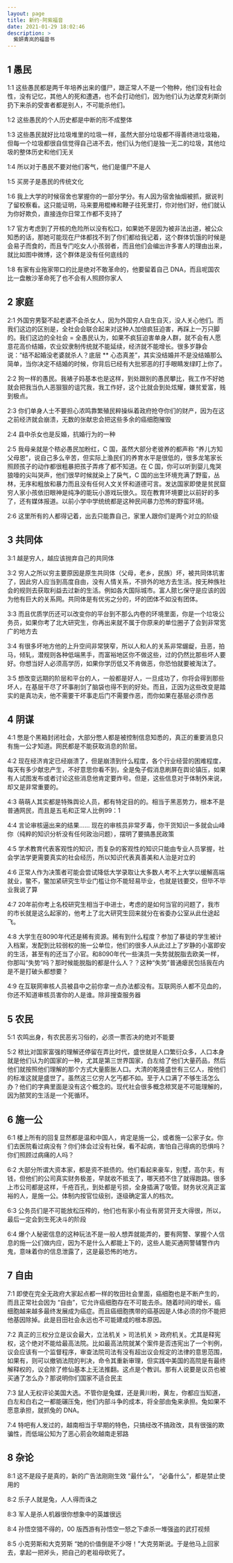 ```yaml
---
layout: page
title: 新约·阿紫福音
date: 2021-01-29 18:02:46
description: >
  紫妍青岚的福音书
---
```


## 1 愚民

1:1 这些愚民都是两千年培养出来的僵尸，跟正常人不是一个物种，他们没有社会性，没有记忆，其他人的死和遭遇，也不会打动他们，因为他们认为达摩克利斯剑扔下来杀的受害者都是别人，不可能杀他们。

1:2 这些愚民的个人历史都是中断的形不成整体

1:3 这些愚民就好比垃圾堆里的垃圾一样，虽然大部分垃圾都不得善终进垃圾箱，但每一个垃圾都很自信觉得自己进不去，他们认为他们是独一无二的垃圾，其他垃圾的整体历史和他们无关

1:4 所以对于愚民不要对他们客气，他们是僵尸不是人

1:5 买房子是愚民的传统文化

1:6 我上大学的时候宿舍也掌握你的一部分学分。有人因为宿舍抽烟被抓，据说判了留校察看。这只能证明，马来要用棍棒和鞭子往死里打，你对他们好，他们就认为你好欺负，直接连你日常工作都不支持了

1:7 官方考虑到了开核的危险所以没有松口，如果她不是因为被非法出道，被公众知悉的话，那她可能现在尸体都找不到了你们都给我记着，这个群体饥饿的时候是会易子而食的，而且专门吃女人小孩弱者，而且他们会编出许多害人的理由出来，就比如图中微博，这个群体是没有任何底线的

1:8 有家有业拖家带口的比是绝对不敢革命的，他要留着自己 DNA，而且呢国农比一盘散沙革命死了也不会有人照顾你家人

## 2 家庭

2:1 外国穷男娶不起老婆不会杀女人，因为外国穷人自生自灭，没人关心他们。而我们这边的区别是，全社会会联合起来对这种人加倍疯狂迫害，再踩上一万只脚的。我们这边的全社会 = 全愚民认为，如果不疯狂迫害单身人群，就不会有人愿意花高价结婚，农业奴隶制传统就不能延续，经济就不能增长。很多岁静会说：“结不起婚没老婆就杀人？底层 ** 心态真差”，其实没结婚并不是没结婚那么简单，当你决定不结婚的时候，你背后已经有大批邪恶的打手眼睛发绿盯上你了。

2:2 狗一样的愚民。我裱子妈基本也是这样，到处跟别的愚民攀比，我工作不好她就会把我当仇人恶狠狠的诅咒我，我工作好，这个比就会到处炫耀，嫌贫爱富，贱到极点。

2:3 你们单身人士不要担心浓鸣靠繁殖民粹操纵着政府抢夺你们的财产，因为在这之前经济就会崩溃，无数的张献忠会把这些多余的癌细胞摧毁

2:4 县中杀女也是反婚，抗婚行为的一种

2:5 我母亲就是个秾必愚民加粉红，C 国，虽然大部分老彼养的都声称 “养儿方知父母恩”，说自己多么辛苦，但实际上渔民们的养育水平是很低的，很多龙笔家长照顾孩子的动作都很粗暴把孩子弄疼了都不知道。在 C 国，你可以听到婴儿鬼哭狼嚎的尖叫哭声，他们很早时候就染上了戾气，C 国的出生环境充满了野蛮，丛林，无序和粗放和暴力而且没有任何人文关怀和道德可言。发达国家即使是贫民窟穷人家小孩依旧眼神是纯净的能玩小游戏玩很久。现在教育环境要比以前好的多了，还有媒体报道。以前小学中学统统都是这种民间暴力恐怖的野蛮环境。

2:6 这里所有的人都得记着，出去只能靠自己，家里人跟你们是两个对立的阶级

## 3 共同体

3:1 越是穷人，越应该抛弃自己的共同体

3:2 穷人之所以穷主要原因是原生共同体（父母，老乡，民族）坏，被共同体坑害了，因此穷人应当到高度自由，没有人情关系，不排外的地方去生活。按无种族社会的规则去获取利益去过新的生活。例如各大国际城市。富人脓匕保守是应该的因为他有巨大的关系网。共同体是有优劣之分的，坏的团体不如没有团体。

3:3 而且优质学历还可以改变你的平台到不那么内卷的环境里面，你是一个垃圾公务员，如果你考了北大研究生，你再出来就不属于你原来的单位圈子了会到非常宽广的地方去

3:4 有很多坏地方他的上升空间非常狭窄，所以人和人的关系非常龌龊，丑恶，拍马，倾轧，潜规则各种低端黑手，而富裕地区你不做这些，过的仍然比那些坏人要好。你想当好人必须高学历，如果你学历低又不肯做恶，你恐怕就要被淘汰了。

3:5 想改变远期的阶层和平台的人，一般都是好人，一旦成功了，你将会得到那些坏人，在基层干尽了坏事削剑了脑袋也得不到的好处。而且，正因为这些改变是踏实的是真功夫，他不需要干坏事走后门不需要作恶，而你如果在基层必须作恶

## 4 阴谋

4:1 憋是个黑箱封闭社会，大部分憋人都是被控制信息知悉的，真正的重要消息只有施一公才知道。网民都是不能获取消息的阶层。

4:2 现在经济肯定已经崩溃了，但是崩溃到什么程度，各个行业经营的困难程度，每天有多少献忠产生，不好意思你看不到，全是兔子假消息刷屏在舆论镇压，如果有人试图发布或者讨论这些消息他肯定要炸号。但是，这些信息对于体制外来说，却又是非常重要的。

4:3 萌萌人其实都是特殊舆论人员，都有特定目的的。相当于黑恶势力，根本不是普通网民，而且是五毛和正常人比例99：1

4:4 言论审核逼出来的结果…… 现在的审核员非常歹毒，你干货知识一多就会山峰你（纯粹的知识分析没有任何政治问题），摆明了要搞愚民政策

4:5 学术教育代表客观性的知识，而复杂的客观性的知识只能由专业人员掌握，社会学法学更需要真实的社会经历，所以知识代表真善美和人治是对立的

4:6 正常人作为决策者可能会尝试降低大学录取让大多数人考不上大学以缓解高端就业，鳖不，鳖加紧研究生毕业门槛让你不能轻易毕业，也就是钱要交，但毕不毕业我说了算

4:7 20年前你考上名校研究生相当于中进士，考虑的是如何当官的问题了，我市的市长就是这么起家的，他考上了北大研究生回来就分在省委办公室从此仕途起飞。

4:8 大学生在8090年代还是稀有资源。稀有到什么程度？参加了暴徒的学生被计入档案，发配到比较弱权的施一公单位，他们的很多人从此过上了岁静的小富即安的生活，甚至有的还当了小官。和8090年代一些演员一失势就脱脂去欧美一样，你那叫“失势”吗？那时候能脱脂的都是什么人？？这种“失势”普通瘪民包括我在内是不是打破头都想要？

4:9 在互联网审核人员被县中之前你拿一点办法都没有。互联网杀人都不见血的，你还不知道审核员害你的人是谁。除非搜查服务器

## 5 农民

5:1 农鸣出身，有农民恶劣习俗的，必须一票否决的绝对不能要

5:2 秾比对国家富强的理解还停留在弄比时代，盛世就是人口繁衍众多，人口本身就是他们认为的国家的一种，尤其是第三世界国家，白左给了他们大量药品，然后他们就按照他们理解的那个方式大量膨胀人口。大清的乾隆盛世有三亿人，按他们的标准这就是盛世了。虽然这三亿穷人乞丐都不如。至于人口满了不够生活怎么办？他们的字典里面是没有这个概念的。现代社会很多概念秾冥是不可能理解的，因为脓冥的生活是一个死循环。

## 6 施一公

6:1 楼上所有的回复显然都是温和中国人，肯定是施一公，或者施一公家子女。你们去医院看过病没有？你们体会过没有社保，看不起病，害怕自己得病的恐惧吗？你们照顾过病痛的人吗？

6:2 大部分所谓大资本家，都是资不抵债的。他们看起来豪车，别墅，高尔夫，有钱，但他们的公司真实财务极差，早就收不抵支了，哪天捂不住了就得跑路。很多上市公司都是这样，千疮百孔，到处都是亏损，全身插满了吸管。财务状况真正富裕的人，是施一公。体制内按官位级别，逐级确定富人的档次。

6:3 公务员们是不可能放松压榨的，他们也有家小有业有房贷开支大得很，所以，最后一定会到生死决斗的阶段

6:4 爆个人秘密信息的这种玩法不是一般人想弄就能弄的，要有网警、掌握个人信息的施一公们做内应，因为不是什么人都能上下的，这些人能买通网警辅警作内鬼，意味着你的信息泄露了，这是最恐怖的地方。

## 7 自由

7:1 即使在完全无政府大家起点都一样的牧田社会里面，癌细胞也是不断产生的，而且正常社会因为 “自由”，它允许癌细胞存在不可能去杀。随着时间的增长，癌细胞越来越多最终发展成为癌症。而且癌细胞携带的癌基因是人体必须的你不能把他基因除掉。此是目田社会永远也不可能建成的根本原因。

7:2 真正的三权分立是议会最大，立法机关 > 司法机关 > 政府机关。尤其是释宪权，这个绝对不能给最高法院。比如最高法院就某个案件是否违宪出了一个判例，议会应该有一个监督程序，审查法院司法有没有超出议会规定的法律的意思范围，如果有，则可以撤销法院的判决，命令其重新审理，但实践中美国的高院是有最终解释权的，议会除了修仙基本上无法推翻。这点是个教训。那有人说要是议员也被买通了怎么办？那说明你们国家不适合民主

7:3 鼠人无权评论美国大选。不管你是兔媒，还是黄川粉，黄左，你都应当知道，白左和白右之一都能碾压兔，他们内部斗争的成本，将全部由兔来承担。兔如果不愿意承担，就抓兔的 DNA。

7:4 特吧有人发过的，越南相当于早期的特色，只搞经改不搞政改，具有很强的欺骗性，而低端公知为了恶心莂会吹越南走邪路

## 8 杂论

8:1 这不是段子是真的，新的广告法刚刚生效 “最什么”， “必备什么”，都是禁止使用的

8:2 乐子人就是兔，人人得而诛之

8:3 军人是杀人机器很你想象中的英雄很远

8:4 孙悟空猎不得的，00 版西游有孙悟空一怒之下虐杀一堆强盗的武打视频

8:5 小克劳斯和大克劳斯
“她的价值倒是不少呀！”大克劳斯说。于是他马上回家去，拿起一把斧头，把自己的老祖母砍死了。 
